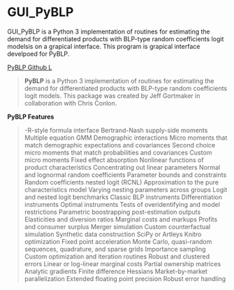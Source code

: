 # GUI_PyBLP

GUI_PyBLP is a Python 3 implementation of routines for estimating the demand for differentiated products with BLP-type random coefficients logit modelsis on a grapical interface. This program is grapical interface develpoed for PyBLP.

[PyBLP Github L](https://github.com/jeffgortmaker/pyblp/blob/master/README.rst)

> **PyBLP** is a Python 3 implementation of routines for estimating the demand for differentiated products with BLP-type random coefficients logit models. This package was created by Jeff Gortmaker in collaboration with Chris Conlon.

**PyBLP Features** 
> -R-style formula interface
> Bertrand-Nash supply-side moments
> Multiple equation GMM
> Demographic interactions
> Micro moments that match demographic expectations and covariances
> Second choice micro moments that match probabilities and covariances
> Custom micro moments
> Fixed effect absorption
> Nonlinear functions of product characteristics
> Concentrating out linear parameters
> Normal and lognormal random coefficients
> Parameter bounds and constraints
> Random coefficients nested logit (RCNL)
> Approximation to the pure characteristics model
> Varying nesting parameters across groups
> Logit and nested logit benchmarks
> Classic BLP instruments
> Differentiation instruments
> Optimal instruments
> Tests of overidentifying and model restrictions
> Parametric boostrapping post-estimation outputs
> Elasticities and diversion ratios
> Marginal costs and markups
> Profits and consumer surplus
> Merger simulation
> Custom counterfactual simulation
> Synthetic data construction
> SciPy or Artleys Knitro optimization
> Fixed point acceleration
> Monte Carlo, quasi-random sequences, quadrature, and sparse grids
> Importance sampling
> Custom optimization and iteration routines
> Robust and clustered errors
> Linear or log-linear marginal costs
> Partial ownership matrices
> Analytic gradients
> Finite difference Hessians
> Market-by-market parallelization
> Extended floating point precision
> Robust error handling
